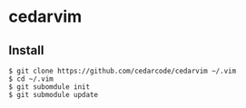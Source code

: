 # cedarvim

## Install

```
$ git clone https://github.com/cedarcode/cedarvim ~/.vim
$ cd ~/.vim
$ git subomdule init
$ git submodule update
```
